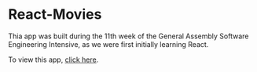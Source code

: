 # React-Movies

Thia app was built during the 11th week of the General Assembly Software Engineering Intensive, as we were first initially learning React. 

To view this app, [click here](https://amandafroment.github.io/React-Movies/).
